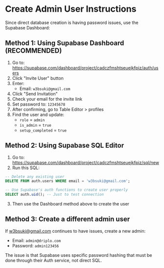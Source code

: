 # Create Admin User Instructions

Since direct database creation is having password issues, use the Supabase Dashboard:

## Method 1: Using Supabase Dashboard (RECOMMENDED)

1. Go to: https://supabase.com/dashboard/project/cadczfmshtseuejkfpiz/auth/users
2. Click "Invite User" button
3. Enter:
   - Email: `w3bsuki@gmail.com`
4. Click "Send Invitation"
5. Check your email for the invite link
6. Set password to: `12345678`
7. After confirming, go to Table Editor > profiles
8. Find the user and update:
   - `role` = `admin`
   - `is_admin` = `true`
   - `setup_completed` = `true`

## Method 2: Using Supabase SQL Editor

1. Go to: https://supabase.com/dashboard/project/cadczfmshtseuejkfpiz/sql/new
2. Run this SQL:

```sql
-- Delete any existing user
DELETE FROM auth.users WHERE email = 'w3bsuki@gmail.com';

-- Use Supabase's auth functions to create user properly
SELECT auth.uid(); -- Just to test connection
```

3. Then use the Dashboard method above to create the user

## Method 3: Create a different admin user

If w3bsuki@gmail.com continues to have issues, create a new admin:
- Email: `admin@driplo.com`
- Password: `admin123456`

The issue is that Supabase uses specific password hashing that must be done through their Auth service, not direct SQL.